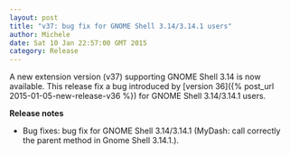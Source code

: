 ```yaml
---
layout: post
title: "v37: bug fix for GNOME Shell 3.14/3.14.1 users"
author: Michele
date: Sat 10 Jan 22:57:00 GMT 2015
category: Release
---
```


A new extension version (v37) supporting GNOME Shell 3.14 is now available. This release fix a bug introduced by [version 36]({% post_url 2015-01-05-new-release-v36 %}) for GNOME Shell 3.14/3.14.1 users.

<!--more-->

**Release notes**

* Bug fixes: bug fix for GNOME Shell 3.14/3.14.1 (MyDash: call correctly the parent method in Gnome Shell 3.14.1.).



